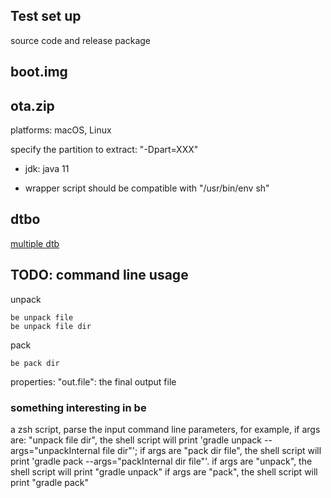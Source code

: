 ## Test set up
source code and release package

## boot.img

## ota.zip
platforms: macOS, Linux

specify the partition to extract:
"-Dpart=XXX"

* jdk: java 11

* wrapper script
should be compatible with "/usr/bin/env sh"

## dtbo

[multiple dtb](https://source.android.com/docs/core/architecture/dto/multiple)

## TODO: command line usage
unpack
```
be unpack file
be unpack file dir
```
pack
```
be pack dir
```
properties: "out.file": the final output file

### something interesting in be
a zsh script, parse the input  command line parameters, for example, 
if args are: "unpack file dir", the shell script will print 'gradle unpack --args="unpackInternal file dir"'; 
if args are "pack dir file", the shell script will print 'gradle pack --args="packInternal dir file"'.
if args are "unpack", the shell script will print "gradle unpack"
if args are "pack", the shell script will print "gradle pack"


